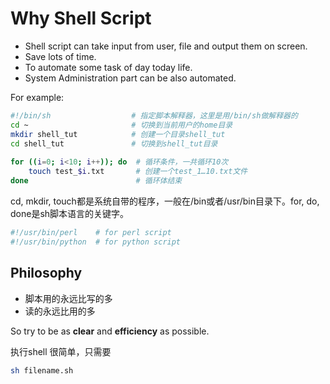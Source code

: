 
# Why Shell Script

- Shell script can take input from user, file and output them on screen.
- Save lots of time.
- To automate some task of day today life.
- System Administration part can be also automated.

For example:
```bash
#!/bin/sh                  # 指定脚本解释器，这里是用/bin/sh做解释器的
cd ~                       # 切换到当前用户的home目录
mkdir shell_tut            # 创建一个目录shell_tut
cd shell_tut               # 切换到shell_tut目录
                
for ((i=0; i<10; i++)); do  # 循环条件，一共循环10次
    touch test_$i.txt       # 创建一个test_1…10.txt文件
done                        # 循环体结束
```

cd, mkdir, touch都是系统自带的程序，一般在/bin或者/usr/bin目录下。for, do, done是sh脚本语言的关键字。
```bash
#!/usr/bin/perl    # for perl script
#!/usr/bin/python  # for python script 
```
## Philosophy

- 脚本用的永远比写的多
- 读的永远比用的多

So try to be as **clear** and **efficiency** as possible.


执行shell 很简单，只需要
```sh
sh filename.sh
```